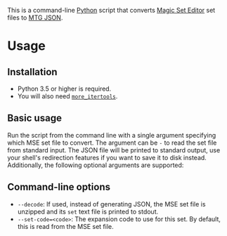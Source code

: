 This is a command-line [Python](https://www.python.org/) script that converts [Magic Set Editor](https://magicseteditor.boards.net/) set files to [MTG JSON](https://mtgjson.com/).

# Usage

## Installation

* Python 3.5 or higher is required.
* You will also need [`more_itertools`](https://pypi.org/project/more-itertools/).

## Basic usage

Run the script from the command line with a single argument specifying which MSE set file to convert. The argument can be `-` to read the set file from standard input. The JSON file will be printed to standard output, use your shell's redirection features if you want to save it to disk instead. Additionally, the following optional arguments are supported:

## Command-line options

* `--decode`: If used, instead of generating JSON, the MSE set file is unzipped and its `set` text file is printed to stdout.
* `--set-code=<code>`: The expansion code to use for this set. By default, this is read from the MSE set file.
